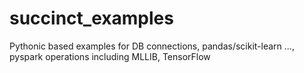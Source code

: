 # succinct_examples
Pythonic based examples for DB connections, pandas/scikit-learn ..., pyspark operations including MLLIB, TensorFlow
